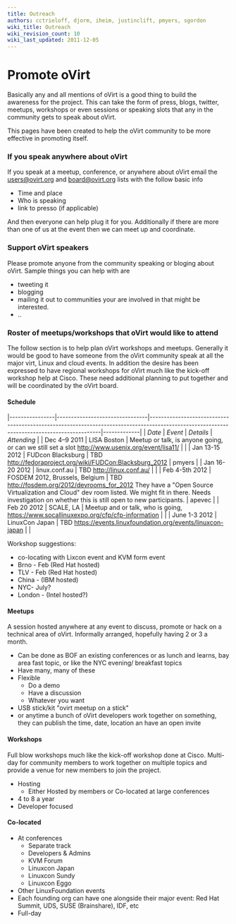 ```yaml
---
title: Outreach
authors: cctrieloff, djorm, iheim, justinclift, pmyers, sgordon
wiki_title: Outreach
wiki_revision_count: 10
wiki_last_updated: 2011-12-05
---
```


<!-- TODO: [Mikey] fix this page -->

# Promote oVirt

Basically any and all mentions of oVirt is a good thing to build the awareness for the project. This can take the form of press, blogs, twitter, meetups, workshops or even sessions or speaking slots that any in the community gets to speak about oVirt.

This pages have been created to help the oVirt community to be more effective in promoting itself.

### If you speak anywhere about oVirt

If you speak at a meetup, conference, or anywhere about oVirt email the users@ovirt.org and board@ovirt.org lists with the follow basic info

*   Time and place
*   Who is speaking
*   link to presso (if applicable)

And then everyone can help plug it for you. Additionally if there are more than one of us at the event then we can meet up and coordinate.

### Support oVirt speakers

Please promote anyone from the community speaking or bloging about oVirt. Sample things you can help with are

*   tweeting it
*   blogging
*   mailing it out to communities your are involved in that might be interested.
*   ..

### Roster of meetups/workshops that oVirt would like to attend

The follow section is to help plan oVirt workshops and meetups. Generally it would be good to have someone from the oVirt community speak at all the major virt, Linux and cloud events. In addition the desire has been expressed to have regional workshops for oVirt much like the kick-off workshop help at Cisco. These need additional planning to put together and will be coordinated by the oVirt board.

#### Schedule

|----------------|--------------------------------|-------------------------------------------------------------------------------------------------------------------------------------------|-------------|
| *Date*         | *Event*                        | *Details*                                                                                                                                 | *Attending* |
| Dec 4–9 2011   | LISA Boston                    | Meetup or talk, is anyone going, or can we still set a slot <http://www.usenix.org/event/lisa11/>                                         |             |
| Jan 13-15 2012 | FUDcon Blacksburg              | TBD <http://fedoraproject.org/wiki/FUDCon:Blacksburg_2012>                                                                                | pmyers      |
| Jan 16-20 2012 | linux.conf.au                  | TBD <http://linux.conf.au/>                                                                                                               |             |
| Feb 4-5th 2012 | FOSDEM 2012, Brussels, Belgium | TBD <http://fosdem.org/2012/devrooms_for_2012> They have a "Open Source Virtualization and Cloud" dev room listed. We might fit in there.
                                                   Needs investigation on whether this is still open to new participants.                                                                     | apevec      |
| Feb 20 2012    | SCALE, LA                      | Meetup and or talk, who is going, <https://www.socallinuxexpo.org/cfp/cfp-information>                                                    |             |
| June 1-3 2012  | LinuxCon Japan                 | TBD <https://events.linuxfoundation.org/events/linuxcon-japan>                                                                            |             |

Workshop suggestions:

*   co-locating with Lixcon event and KVM form event
*   Brno - Feb (Red Hat hosted)
*   TLV - Feb (Red Hat hosted)
*   China - (IBM hosted)
*   NYC- July?
*   London - (Intel hosted?)

#### Meetups

A session hosted anywhere at any event to discuss, promote or hack on a technical area of oVirt. Informally arranged, hopefully having 2 or 3 a month.

*   Can be done as BOF an existing conferences or as lunch and learns, bay area fast topic, or like the NYC evening/ breakfast topics
*   Have many, many of these
*   Flexible
    -   Do a demo
    -   Have a discussion
    -   Whatever you want
*   USB stick/kit "ovirt meetup on a stick"
*   or anytime a bunch of oVirt developers work together on something, they can publish the time, date, location an have an open invite

#### Workshops

Full blow workshops much like the kick-off workshop done at Cisco. Multi-day for community members to work together on multiple topics and provide a venue for new members to join the project.

*   Hosting
    -   Either Hosted by members or Co-located at large conferences
*   4 to 8 a year
*   Developer focused

#### Co-located

*   At conferences
    -   Separate track
    -   Developers & Admins
    -   KVM Forum
    -   Linuxcon Japan
    -   Linuxcon Sundy
    -   Linuxcon Eggo
*   Other LinuxFoundation events
*   Each founding org can have one alongside their major event: Red Hat Summit, UDS, SUSE (Brainshare), IDF, etc
*   Full-day
